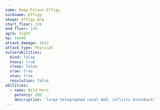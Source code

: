 ```yaml
---
name: Deep Palace Effigy
nickname: Effigy
image: effigy.png
start_floor: 126
end_floor: 129
agro: Sight
hp: 14499
attack_damage: 1012
attack_type: Physical
vulnerabilities:
  bind: false
  heavy: true
  sleep: false
  slow: true
  stun: true
  resolution: false
abilities:
  - name: Wild Horn
    potency: 200
    description: 'large telegraphed conal AoE; inflicts knockback'
---
```

